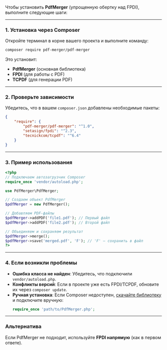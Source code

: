 Чтобы установить **PdfMerger** (упрощенную обертку над FPDI), выполните следующие шаги:

---

### 1. Установка через Composer
Откройте терминал в корне вашего проекта и выполните команду:
```bash
composer require pdf-merger/pdf-merger
```

Это установит:
- **PdfMerger** (основная библиотека)
- **FPDI** (для работы с PDF)
- **TCPDF** (для генерации PDF)

---

### 2. Проверьте зависимости
Убедитесь, что в вашем `composer.json` добавлены необходимые пакеты:
```json
{
    "require": {
        "pdf-merger/pdf-merger": "^1.0",
        "setasign/fpdi": "^2.3",
        "tecnickcom/tcpdf": "^6.4"
    }
}
```

---

### 3. Пример использования
```php
<?php
// Подключаем автозагрузчик Composer
require_once 'vendor/autoload.php';

use PdfMerger\PdfMerger;

// Создаем объект PdfMerger
$pdfMerger = new PdfMerger();

// Добавляем PDF-файлы
$pdfMerger->addPDF('file1.pdf'); // Первый файл
$pdfMerger->addPDF('file2.pdf'); // Второй файл

// Объединяем и сохраняем результат
$pdfMerger->merge();
$pdfMerger->save('merged.pdf', 'F'); // 'F' — сохранить в файл
?>
```

---

### 4. Если возникли проблемы
- **Ошибка класса не найден**: Убедитесь, что подключили `vendor/autoload.php`.
- **Конфликты версий**: Если в проекте уже есть FPDI/TCPDF, обновите их через `composer update`.
- **Ручная установка**: Если Composer недоступен, [скачайте библиотеку](https://github.com/clegginabox/pdf-merger) и подключите вручную:
  ```php
  require_once 'path/to/PdfMerger.php';
  ```

---

### Альтернатива
Если PdfMerger не подходит, используйте **FPDI напрямую** (как в первом ответе).